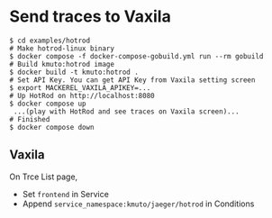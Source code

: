 # Send traces to Vaxila

```
$ cd examples/hotrod
# Make hotrod-linux binary
$ docker compose -f docker-compose-gobuild.yml run --rm gobuild
# Build kmuto:hotrod image
$ docker build -t kmuto:hotrod .
# Set API Key. You can get API Key from Vaxila setting screen
$ export MACKEREL_VAXILA_APIKEY=...
# Up HotRod on http://localhost:8080
$ docker compose up
 ...(play with HotRod and see traces on Vaxila screen)...
# Finished
$ docker compose down
```

## Vaxila
On Trce List page,

- Set `frontend` in Service
- Append `service_namespace:kmuto/jaeger/hotrod` in Conditions
